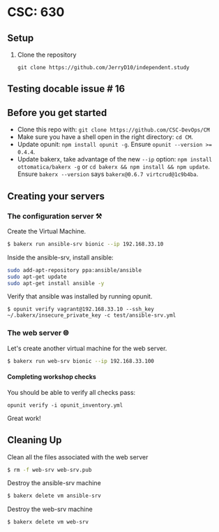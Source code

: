 # CSC: 630

## Setup

1. Clone the repository
    ```
    git clone https://github.com/JerryD10/independent.study
    ```

## Testing docable issue # 16

## Before you get started

* Clone this repo with: `git clone https://github.com/CSC-DevOps/CM` 
* Make sure you have a shell open in the right directory: `cd CM`.
* Update opunit: `npm install opunit -g`. Ensure `opunit --version >= 0.4.4`.
* Update bakerx, take advantage of the new `--ip` option: `npm install ottomatica/bakerx -g` or `cd bakerx && npm install && npm update`. Ensure `bakerx --version` says `bakerx@0.6.7 virtcrud@1c9b4ba`.


## Creating your servers 

### The configuration server ⚒️

Create the Virtual Machine.

```bash
$ bakerx run ansible-srv bionic --ip 192.168.33.10
```
Inside the ansible-srv, install ansible:

```bash
sudo add-apt-repository ppa:ansible/ansible
sudo apt-get update
sudo apt-get install ansible -y
```

Verify that ansible was installed by running opunit.

```
$ opunit verify vagrant@192.168.33.10 --ssh_key ~/.bakerx/insecure_private_key -c test/ansible-srv.yml  
```

### The web server 🌐

Let's create another virtual machine for the web server. 

```bash
$ bakerx run web-srv bionic --ip 192.168.33.100
```

#### Completing workshop checks

You should be able to verify all checks pass:

    opunit verify -i opunit_inventory.yml

Great work!

## Cleaning Up
Clean all the files associated with the web server

```bash
$ rm -f web-srv web-srv.pub
```

Destroy the ansible-srv machine

```bash
$ bakerx delete vm ansible-srv
```

Destroy the web-srv machine

```bash
$ bakerx delete vm web-srv
```